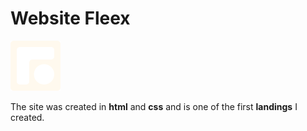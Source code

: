 # Website Fleex
![Fleex logo](img/FLEEX.svg)

The site was created in **html** and **css** and is one of the first **landings** I created.
